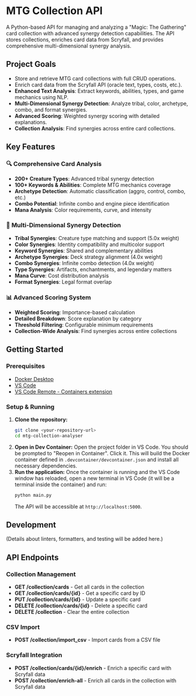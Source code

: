 # MTG Collection API

A Python-based API for managing and analyzing a "Magic: The Gathering" card collection with advanced synergy detection capabilities. The API stores collections, enriches card data from Scryfall, and provides comprehensive multi-dimensional synergy analysis.

## Project Goals

- Store and retrieve MTG card collections with full CRUD operations.
- Enrich card data from the Scryfall API (oracle text, types, costs, etc.).
- **Enhanced Text Analysis**: Extract keywords, abilities, types, and game mechanics using NLP.
- **Multi-Dimensional Synergy Detection**: Analyze tribal, color, archetype, combo, and format synergies.
- **Advanced Scoring**: Weighted synergy scoring with detailed explanations.
- **Collection Analysis**: Find synergies across entire card collections.

## Key Features

### 🔍 **Comprehensive Card Analysis**
- **200+ Creature Types**: Advanced tribal synergy detection
- **100+ Keywords & Abilities**: Complete MTG mechanics coverage
- **Archetype Detection**: Automatic classification (aggro, control, combo, etc.)
- **Combo Potential**: Infinite combo and engine piece identification
- **Mana Analysis**: Color requirements, curve, and intensity

### 🤝 **Multi-Dimensional Synergy Detection**
- **Tribal Synergies**: Creature type matching and support (5.0x weight)
- **Color Synergies**: Identity compatibility and multicolor support
- **Keyword Synergies**: Shared and complementary abilities
- **Archetype Synergies**: Deck strategy alignment (4.0x weight)
- **Combo Synergies**: Infinite combo detection (4.0x weight)
- **Type Synergies**: Artifacts, enchantments, and legendary matters
- **Mana Curve**: Cost distribution analysis
- **Format Synergies**: Legal format overlap

### 📊 **Advanced Scoring System**
- **Weighted Scoring**: Importance-based calculation
- **Detailed Breakdown**: Score explanation by category
- **Threshold Filtering**: Configurable minimum requirements
- **Collection-Wide Analysis**: Find synergies across entire collections

## Getting Started

### Prerequisites

- [Docker Desktop](https://www.docker.com/products/docker-desktop/)
- [VS Code](https://code.visualstudio.com/)
- [VS Code Remote - Containers extension](https://marketplace.visualstudio.com/items?itemName=ms-vscode-remote.remote-containers)

### Setup & Running

1.  **Clone the repository:**
    ```bash
    git clone <your-repository-url>
    cd mtg-collection-analyser
    ```
2.  **Open in Dev Container:**
    Open the project folder in VS Code. You should be prompted to "Reopen in Container". Click it.
    This will build the Docker container defined in `.devcontainer/devcontainer.json` and install all necessary dependencies.
3.  **Run the application:**
    Once the container is running and the VS Code window has reloaded, open a new terminal in VS Code (it will be a terminal inside the container) and run:
    ```bash
    python main.py
    ```
    The API will be accessible at `http://localhost:5000`.

## Development

(Details about linters, formatters, and testing will be added here.)

## API Endpoints

### Collection Management

- **GET /collection/cards** - Get all cards in the collection
- **GET /collection/cards/{id}** - Get a specific card by ID
- **PUT /collection/cards/{id}** - Update a specific card
- **DELETE /collection/cards/{id}** - Delete a specific card
- **DELETE /collection** - Clear the entire collection

### CSV Import

- **POST /collection/import_csv** - Import cards from a CSV file

### Scryfall Integration

- **POST /collection/cards/{id}/enrich** - Enrich a specific card with Scryfall data
- **POST /collection/enrich-all** - Enrich all cards in the collection with Scryfall data
